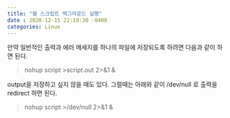 ```yaml
---
title: "쉘 스크립트 백그라운드 실행"
date : 2020-12-15 22:19:30 -0400
categories: Linux
---
```




만약 일반적인 출력과 에러 메세지를 하나의 파일에 저장되도록 하려면 다음과 같이 하면 된다.

> nohup script >script.out 2>&1 &




output을 저장하고 싶지 않을 때도 있다. 그럴때는 아래와 같이 /dev/null 로 출력을 redirect 하면 된다.

> nohup script >/dev/null 2>&1 &
